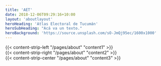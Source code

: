 ```yaml
---
title: 'AET'
date: 2018-12-06T09:29:16+10:00
layout: 'aboutlayout'
heroHeading: 'Atlas Electoral de Tucumán'
heroSubHeading: "Acá va un texto."
heroBackground: 'https://source.unsplash.com/sO-JmQj95ec/1600x1000'
---
```


<div>
{{< content-strip-left "/pages/about" "content1" >}}
</div>
<div>
{{< content-strip-right "/pages/about" "content2" >}}
</div>
<div>
{{< content-strip-center "/pages/about" "content3" >}}
</div>
